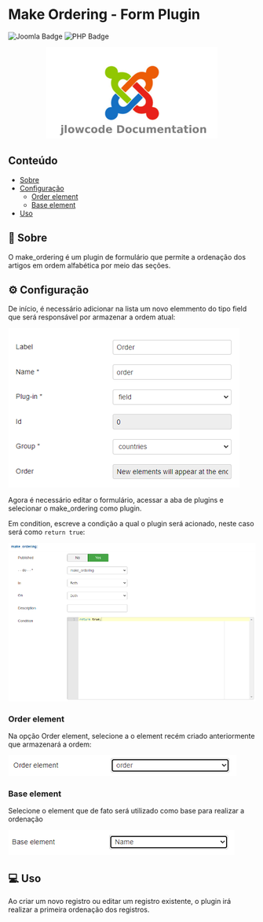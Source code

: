 # Make Ordering - Form Plugin

![Joomla Badge](https://img.shields.io/badge/Joomla-5091CD?style=for-the-badge&logo=joomla&logoColor=white) ![PHP Badge](https://img.shields.io/badge/PHP-777BB4?style=for-the-badge&logo=php&logoColor=white)

<div align="center">
  <img src="./.github/jlowcodelogo.png" width="350" />
</div>

## Conteúdo

- [Sobre](#sobre)
- [Configuração](#configuração)
  - [Order element](#order-element)
  - [Base element](#base-element)
- [Uso](#configuração)

## 💭 Sobre

O make_ordering é um plugin de formulário que permite a ordenação dos artigos em ordem alfabética por meio das seções.

## ⚙️ Configuração

De início, é necessário adicionar na lista um novo elemmento do tipo field que será responsável por armazenar a ordem atual:

![New element type field](./.github/01.png)

Agora é necessário editar o formulário, acessar a aba de plugins e selecionar o make_ordering como plugin.

Em condition, escreve a condição a qual o plugin será acionado, neste caso será como `return true`:

![return true condition](./.github/02.png)

### Order element

Na opção Order element, selecione a o element recém criado anteriormente que armazenará a ordem:

![Order element](./.github/03.png)

### Base element

Selecione o element que de fato será utilizado como base para realizar a ordenação

![Base element](./.github/04.png)

## 💻 Uso

Ao criar um novo registro ou editar um registro existente, o plugin irá realizar a primeira ordenação dos registros.
